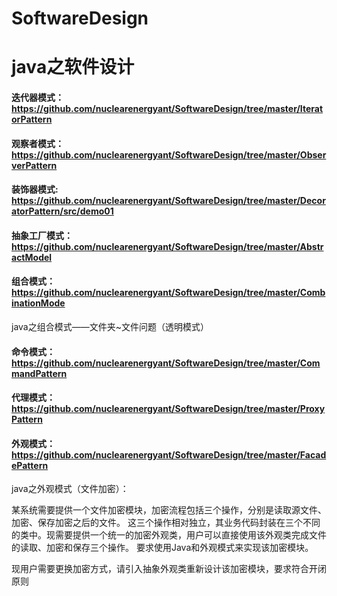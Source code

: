 # SoftwareDesign
java之软件设计
===

#### 迭代器模式：https://github.com/nuclearenergyant/SoftwareDesign/tree/master/IteratorPattern <br>
#### 观察者模式：https://github.com/nuclearenergyant/SoftwareDesign/tree/master/ObserverPattern<br>
#### 装饰器模式: https://github.com/nuclearenergyant/SoftwareDesign/tree/master/DecoratorPattern/src/demo01
#### 抽象工厂模式：https://github.com/nuclearenergyant/SoftwareDesign/tree/master/AbstractModel
#### 组合模式：https://github.com/nuclearenergyant/SoftwareDesign/tree/master/CombinationMode
java之组合模式——文件夹~文件问题（透明模式）
#### 命令模式：https://github.com/nuclearenergyant/SoftwareDesign/tree/master/CommandPattern
#### 代理模式：https://github.com/nuclearenergyant/SoftwareDesign/tree/master/ProxyPattern
#### 外观模式：https://github.com/nuclearenergyant/SoftwareDesign/tree/master/FacadePattern
java之外观模式（文件加密）：

某系统需要提供一个文件加密模块，加密流程包括三个操作，分别是读取源文件、加密、保存加密之后的文件。 这三个操作相对独立，其业务代码封装在三个不同的类中。现需要提供一个统一的加密外观类，用户可以直接使用该外观类完成文件的读取、加密和保存三个操作。 要求使用Java和外观模式来实现该加密模块。

现用户需要更换加密方式，请引入抽象外观类重新设计该加密模块，要求符合开闭原则
